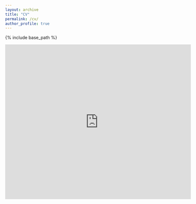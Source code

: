 ```yaml
---
layout: archive
title: "CV"
permalink: /cv/
author_profile: true
---
```


{% include base_path %}



<embed src="https://gerbenzaagsma.github.io/files/Zaagsma-CV-20240419.pdf" type="application/pdf" width="600px" height="500px" />

